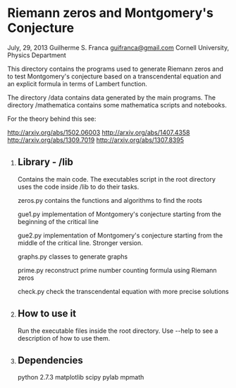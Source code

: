 Riemann zeros and Montgomery's Conjecture
===============================================

July, 29, 2013
Guilherme S. Franca <guifranca@gmail.com>
Cornell University, Physics Department


This directory contains the programs used to generate Riemann zeros and 
to test Montgomery's conjecture based on a transcendental equation and
an explicit formula in terms of Lambert function.

The directory /data contains data generated by the main programs.
The directory /mathematica contains some mathematica scripts and notebooks.

For the theory behind this see:

http://arxiv.org/abs/1502.06003
http://arxiv.org/abs/1407.4358
http://arxiv.org/abs/1309.7019
http://arxiv.org/abs/1307.8395


1. Library - /lib
   --------------
   Contains the main code. The executables script in the root directory
   uses the code inside /lib to do their tasks.

   
   zeros.py     contains the functions and algorithms to find the roots

   gue1.py      implementation of Montgomery's conjecture starting
                from the beginning of the critical line
   
   gue2.py      implementation of Montgomery's conjecture starting
                from the middle of the critical line. Stronger version.
   
   graphs.py    classes to generate graphs

   prime.py     reconstruct prime number counting formula using Riemann
                zeros

   check.py     check the transcendental equation with more precise solutions


2. How to use it
   -------------

   Run the executable files inside the root directory.
   Use --help to see a description of how to use them.


3. Dependencies
   ------------

   python 2.7.3
   matplotlib
   scipy
   pylab
   mpmath

